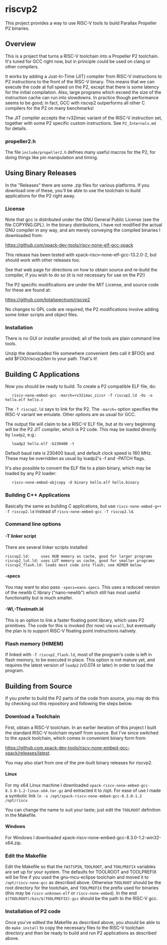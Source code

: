 # riscvp2

This project provides a way to use RISC-V tools to build Parallax Propeller P2 binaries.

## Overview

This is a project that turns a RISC-V toolchain into a Propeller P2 toolchain. It's tuned for GCC right now, but in principle could be used on clang or other compilers.

It works by adding a Just-In-Time (JIT) compiler from RISC-V instructions to P2 instructions to the front of the RISC-V binary. This means that we can execute the code at full speed on the P2, except that there is some latency for the initial compilation. Also, large programs which exceed the size of the instruction cache can run into slowdowns. In practice though performance seems to be good; in fact, GCC with riscvp2 outperforms all other C compilers for the P2 on many benchmarks!

The JIT compiler accepts the rv32imac variant of the RISC-V instruction set, together with some P2 specific custom instructions. See `P2_Internals.md` for details.

### propeller2.h

The file `include/propeller2.h` defines many useful macros for the P2, for doing things like pin manipulation and timing.

## Using Binary Releases

In the "Releases" there are some .zip files for various platforms. If you download one of these, you'll be able to use the toolchain to build applications for the P2 right away.

### License

Note that gcc is distributed under the GNU General Public License (see the file COPYING.GPL). In the binary distributions, I have not modified the actual GNU compiler in any way, and am merely conveying the compiled binaries I downloaded from:

https://github.com/xpack-dev-tools/riscv-none-elf-gcc-xpack

This release has been tested with xpack-riscv-none-elf-gcc-13.2.0-2, but should work with other releases too.

See that web page for directions on how to obtain source and re-build the compiler, if you wish to do so (it is not necessary for use on the P2!)

The P2 specific modifications are under the MIT License, and source code for these are found at:

https://github.com/totalspectrum/riscvp2

No changes to GPL code are required; the P2 modifications involve adding some linker scripts and object files.

### Installation

There is no GUI or installer provided; all of the tools are plain command line tools.

Unzip the downloaded file somewhere convenient (lets call it $FOO) and add $FOO/riscvp2/bin to your path. That's it!


## Building C Applications

Now you should be ready to build. To create a P2 compatible ELF file, do:
```
   riscv-none-embed-gcc -march=rv32imac_zicsr -T riscvp2.ld -Os -o hello.elf hello.c
```

The `-T riscvp2.ld` says to link for the P2. The `-march=` option specifies the RISC-V variant we emulate. Other options are as usual for GCC.

The output file will claim to be a RISC-V ELF file, but at its very beginning will be the P2 JIT compiler, which is P2 code. This may be loaded directly by `loadp2`, e.g.:
```
   loadp2 hello.elf -b230400 -t
```
Default baud rate is 230400 baud, and default clock speed is 160 MHz. These may be overridden as usual by loadp2's -f and -PATCH flags.

It's also possible to convert the ELF file to a plain binary, which may be loaded by any P2 loader:
```
   riscv-none-embed-objcopy -O binary hello.elf hello.binary
```

### Building C++ Applications

Basically the same as building C applications, but use `riscv-none-embed-g++ -T riscvp2.ld` instead of `riscv-none-embed-gcc -T riscvp2.ld`.

### Command line options

#### -T linker script

There are several linker scripts installed:
```
riscvp2.ld:     uses HUB memory as cache, good for larger programs
riscvp2_lut.ld: uses LUT memory as cache, good for smaller programs
riscvp2_flash.ld: loads most code into flash; see HIMEM below
```

#### -specs

You may want to also pass `-specs=nano.specs`. This uses a reduced version of the newlib C library ("nano-newlib") which still has most useful functionality but is much smaller.

#### -Wl,-Tfastmath.ld

This is an option to link a faster floating point library, which uses P2 primitives. The code for this is invoked (for now) via `ecall`, but eventually the plan is to support RISC-V floating point instructions natively.

### Flash memory (HIMEM)

If linked with `-T riscvp2_flash.ld`, most of the program's code is left in flash memory,
to be executed in place. This option is not mature yet, and requires the latest version of
`loadp2` (v0.074 or later) in order to load the program.

## Building from Source

If you prefer to build the P2 parts of the code from source, you may do this by checking out this repository and following the steps below.

### Download a Toolchain

First, obtain a RISC-V toolchain. In an earlier iteration of this project I built the standard RISC-V toolchain myself from source. But I've since switched to the xpack toolchain, which comes in convenient binary form from:

https://github.com.xpack-dev-tools/riscv-none-embed-gcc-xpack/releases/latest.

You may also start from one of the pre-built binary releases for riscvp2.

#### Linux

For my x64 Linux machine I downloaded `xpack-riscv-none-embed-gcc-8.3.0-1.2-linux-x64.tar.gz` and extracted it to /opt. For ease of use I made a symbolic link `ln -s /opt/xpack-riscv-none-embed-gcc-8.3.0-1.2 /opt/riscv`

You can change the name to suit your taste; just edit the `TOOLROOT` definition in the Makefile.

#### Windows

For Windows I downloaded xpack-riscv-none-embed-gcc-8.3.0-1.2-win32-x64.zip.


### Edit the Makefile

Edit the Makefile so that the `FASTSPIN`, `TOOLROOT`, and `TOOLPREFIX` variables are set up for your system. The defaults for TOOLROOT and TOOLPREFIX will be fine if you used the gnu-mcu-eclipse toolchain and moved it to `/opt/riscv-none-gcc` as described above. Otherwise `TOOLROOT` should be the root directory for the toolchain, and `TOOLPREFIX` the prefix used for binaries (this may be `riscv-unknown-elf` or `riscv-none-embed`). In the end `$(TOOLROOT)/bin/$(TOOLPREFIX)-gcc` should be the path to the RISC-V gcc.

### Installation of P2 code

Once you've edited the Makefile as described above, you should be able to do `make install` to copy the necessary files to the RISC-V toolchain directory and then be ready to build and run P2 applications as described above.

